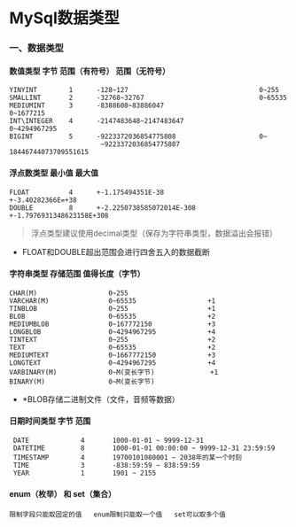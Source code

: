 MySql数据类型
===========================

### 一、数据类型
#### 数值类型      字节     范围（有符号）                          范围（无符号）
    YINYINT        1      -128~127                                 0~255
    SMALLINT       2      -32768~32767                             0~65535
    MEDIUMINT      3      -8388608~83886047                        0~1677215     
    INT\INTEGER    4      -2147483648~2147483647                   0~4294967295
    BIGINT         5      -9223372036854775808                     0~
                           ~9223372036854775807                    18446744073709551615
#### 浮点数类型              最小值                                 最大值
    FLOAT          4      +-1.175494351E-38                     +-3.40282366E=+38
    DOUBLE         8      +-2.2250738585072014E-308             +-1.7976931348623158E+308
>浮点类型建议使用decimal类型（保存为字符串类型，数据溢出会报错）
* FLOAT和DOUBLE超出范围会进行四舍五入的数据截断


#### 字符串类型               存储范围                值得长度（字节）
    CHAR(M)                  0~255                    
    VARCHAR(M)               0~65535                  +1
    TINBLOB                  0~255                    +1
    BLOB                     0~65535                  +2
    MEDIUMBLOB               0~167772150              +3
    LONGBLOB                 0~4294967295             +4
    TINTEXT                  0~255                    +2
    TEXT                     0~65535                  +2
    MEDIUMTEXT               0~1667772150             +3
    LONGTEXT                 0~4294967295             +4
    VARBINARY(M)             0~M(变长字节)              +1 
    BINARY(M)                0~M(变长字节)
* *BLOB存储二进制文件（文件，音频等数据）

#### 日期时间类型      字节      范围
     DATE             4       1000-01-01 ~ 9999-12-31
     DATETIME         8       1000-01-01 00:00:00 ~ 9999-12-31 23:59:59
     TIMESTAMP        4       19700101080001 ~ 2038年的某一个时刻
     TIME             3       -838:59:59 ~ 838:59:59
     YEAR             1       1901 ~ 2155

#### enum（枚举） 和 set（集合）
    限制字段只能取固定的值   enum限制只能取一个值   set可以取多个值
     